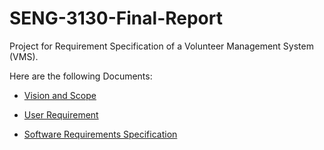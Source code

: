 # SENG-3130-Final-Report

Project for Requirement Specification of a Volunteer Management System (VMS).

Here are the following Documents:

* [Vision and Scope](https://github.com/lukaaitken/SENG-3130-Final-Report/blob/main/Vision%20and%20Scope%20Document.md)

* [User Requirement](https://github.com/lukaaitken/SENG-3130-Final-Report/blob/main/User%20Requirement%20Document.md)

* [Software Requirements Specification](https://github.com/lukaaitken/SENG-3130-Final-Report/blob/main/Software%20Requirements%20Specification%20Document.md)
